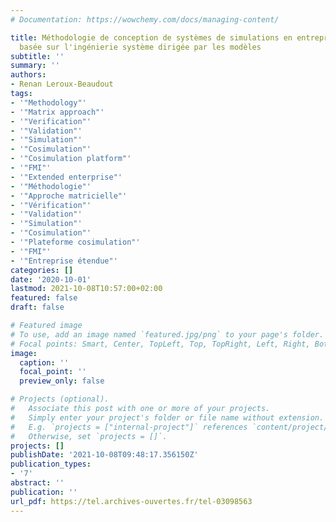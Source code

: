 ```yaml
---
# Documentation: https://wowchemy.com/docs/managing-content/

title: Méthodologie de conception de systèmes de simulations en entreprise étendue,
  basée sur l'ingénierie système dirigée par les modèles
subtitle: ''
summary: ''
authors:
- Renan Leroux-Beaudout
tags:
- '"Methodology"'
- '"Matrix approach"'
- '"Verification"'
- '"Validation"'
- '"Simulation"'
- '"Cosimulation"'
- '"Cosimulation platform"'
- '"FMI"'
- '"Extended enterprise"'
- '"Méthodologie"'
- '"Approche matricielle"'
- '"Vérification"'
- '"Validation"'
- '"Simulation"'
- '"Cosimulation"'
- '"Plateforme cosimulation"'
- '"FMI"'
- '"Entreprise étendue"'
categories: []
date: '2020-10-01'
lastmod: 2021-10-08T10:57:00+02:00
featured: false
draft: false

# Featured image
# To use, add an image named `featured.jpg/png` to your page's folder.
# Focal points: Smart, Center, TopLeft, Top, TopRight, Left, Right, BottomLeft, Bottom, BottomRight.
image:
  caption: ''
  focal_point: ''
  preview_only: false

# Projects (optional).
#   Associate this post with one or more of your projects.
#   Simply enter your project's folder or file name without extension.
#   E.g. `projects = ["internal-project"]` references `content/project/deep-learning/index.md`.
#   Otherwise, set `projects = []`.
projects: []
publishDate: '2021-10-08T09:48:17.356150Z'
publication_types:
- '7'
abstract: ''
publication: ''
url_pdf: https://tel.archives-ouvertes.fr/tel-03098563
---
```

